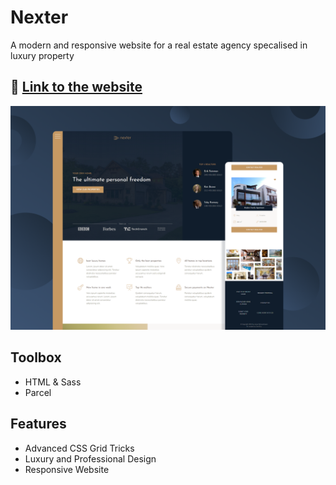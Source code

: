 # Nexter

A modern and responsive website for a real estate agency specalised in luxury property

## 🔗 [Link to the website](https://nexter-cem.netlify.app/)

![Showcase - Nexter](showcase1.png?raw=true 'Showcase - Nexter')

## Toolbox

- HTML & Sass
- Parcel

## Features

- Advanced CSS Grid Tricks
- Luxury and Professional Design
- Responsive Website
